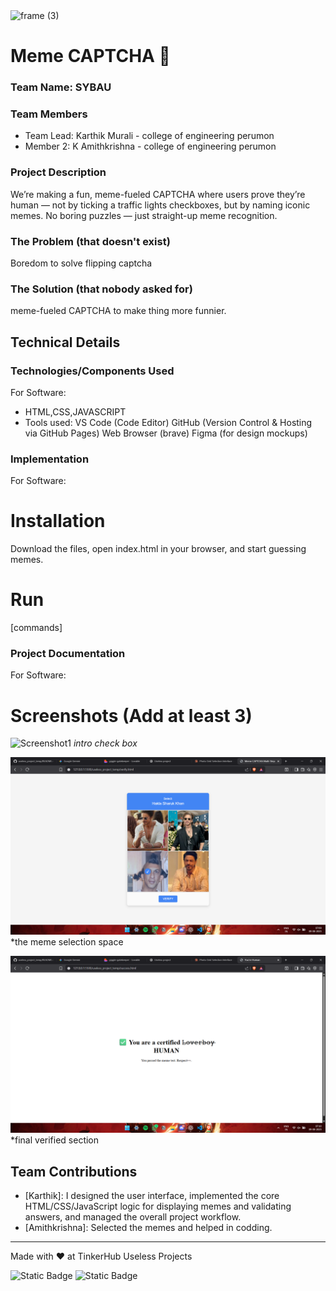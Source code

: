 <img width="3188" height="1202" alt="frame (3)" src="https://github.com/user-attachments/assets/517ad8e9-ad22-457d-9538-a9e62d137cd7" />


# Meme CAPTCHA  🎯


### Team Name: SYBAU


### Team Members
- Team Lead: Karthik Murali - college of engineering perumon
- Member 2: K Amithkrishna - college of engineering perumon

### Project Description
 We’re making a fun, meme-fueled CAPTCHA where users prove they’re human — not by ticking a traffic lights checkboxes, but by naming iconic memes. No boring puzzles — just straight-up meme recognition.

### The Problem (that doesn't exist)
Boredom to solve flipping captcha

### The Solution (that nobody asked for)
 meme-fueled CAPTCHA to make thing more funnier.

## Technical Details
### Technologies/Components Used
For Software:
- HTML,CSS,JAVASCRIPT
- Tools used: VS Code (Code Editor)
GitHub (Version Control & Hosting via GitHub Pages)
Web Browser (brave)
Figma (for design mockups)


### Implementation
For Software:
# Installation
Download the files, open index.html in your browser, and start guessing memes.

# Run
[commands]

### Project Documentation
For Software:

# Screenshots (Add at least 3)
![Screenshot1](intro.png)
*intro check box*

![Screenshot2](middle.png)
*the meme selection space

![Screenshot3](last.png)
*final verified section


## Team Contributions
- [Karthik]: I designed the user interface, implemented the core HTML/CSS/JavaScript logic for displaying memes and    validating answers, and managed the overall project workflow.
- [Amithkrishna]: Selected the memes and helped in codding.

---
Made with ❤️ at TinkerHub Useless Projects 

![Static Badge](https://img.shields.io/badge/TinkerHub-24?color=%23000000&link=https%3A%2F%2Fwww.tinkerhub.org%2F)
![Static Badge](https://img.shields.io/badge/UselessProjects--25-25?link=https%3A%2F%2Fwww.tinkerhub.org%2Fevents%2FQ2Q1TQKX6Q%2FUseless%2520Projects)



